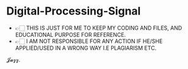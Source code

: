 # Digital-Processing-Signal

- 👉🏻 THIS IS JUST FOR ME TO KEEP MY CODING AND FILES, AND EDUCATIONAL PURPOSE FOR REFERENCE. 
- 👉🏻 I AM NOT RESPONSIBLE FOR ANY ACTION IF HE/SHE APPLIED/USED IN A WRONG WAY I.E PLAGIARISM ETC.

𝓙𝓪𝔃𝔃.
